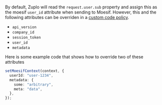By default, Zuplo will read the `request.user.sub` property and assign this as
the moesif `user_id` attribute when sending to Moesif. However, this and the
following attributes can be overriden in a
[custom code policy](/docs/policies/custom-code-inbound).

- `api_version`
- `company_id`
- `session_token`
- `user_id`
- `metadata`

Here is some example code that shows how to override two of these attributes

```ts
setMoesifContext(context, {
  userId: "user-1234",
  metadata: {
    some: "arbitrary",
    meta: "data",
  },
});
```
